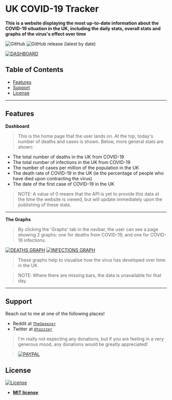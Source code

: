 # UK COVID-19 Tracker

**This is a website displaying the most up-to-date information about the COVID-19 situation in the UK, including the daily stats, overall stats and graphs of the virus's effect over time**

![GitHub](https://img.shields.io/github/license/tom-pettit/GeneralRedditBot?style=for-the-badge)
![GitHub release (latest by date)](https://img.shields.io/github/v/release/tom-pettit/GeneralRedditBot?style=for-the-badge)

[![DASHBOARD](https://snipboard.io/c14DkF.jpg)]()

## Table of Contents 
- [Features](#features)
- [Support](#support)
- [License](#license)


---

## Features
**Dashboard**
> This is the home page that the user lands on. At the top, today's number of deaths and cases is shown. Below, more general stats are shown:

- The total number of deaths in the UK from COVID-19
- The total number of infections in the UK from COVID-19
- The number of cases per million of the population in the UK
- The death rate of COVID-19 in the UK (ie the percentage of people who have died upon contracting the virus)
- The date of the first case of COVID-19 in the UK

> NOTE: A value of 0 means that the API is yet to provide this data at the time the website is viewed, but will update immediately upon the publishing of these stats.

---

**The Graphs**
> By clicking the 'Graphs' tab in the navbar, the user can see a page showing 2 graphs: one for deaths from COVID-19, and one for COVID-19 infections.

[![DEATHS GRAPH](https://snipboard.io/pWE1iL.jpg)]() [![INFECTIONS GRAPH](https://snipboard.io/QAVPj5.jpg)]()


> These graphs help to visualise how the virus has developed over time in the UK.

> NOTE: Where there are missing bars, the data is unavailable for that day.

---


## Support

Reach out to me at one of the following places!

- Reddit at <a href="https://www.reddit.com/user/TheGeeezer" target="_blank">`TheGeeezer`</a>
- Twitter at <a href="https://twitter.com/tozzzer" target="_blank">`@tozzzer`</a>

> I'm really not expecting any donations, but if you are feeling in a very generous mood, any donations would be greatly appreciated!

> [![PAYPAL](https://www.paypalobjects.com/webstatic/mktg/Logo/pp-logo-200px.png)](https://paypal.me/tompettit7)



## License

[![License](http://img.shields.io/:license-mit-blue.svg?style=flat-square)](http://badges.mit-license.org)

- **[MIT license](http://opensource.org/licenses/mit-license.php)**